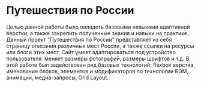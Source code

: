 # Путешествия по России
  Целью данной работы было овладеть базовыми навыками адаптивной верстки, а также закрепить полученные знания и навыки на практике.
  Данный проект "Путешествия по России" представляет из себя страницу описания различных мест России, а также ссылки на ресурсы или блоги этих мест.
  Сайт умеет адаптироваться под устройство пользователя: меняет размеры фотографий, размеры шрифтов и т.д. В этой работе был задействован ряд базовых технологий: flexbox верстка, именование блоков, элементов и модификаторов по технологии БЭМ, анимации, медиа-запросы, Grid Layout.
